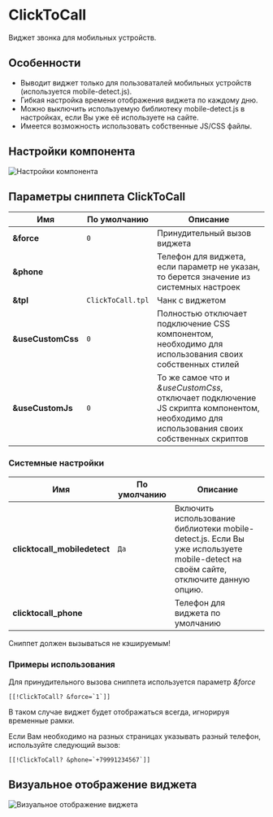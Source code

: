 # ClickToCall

Виджет звонка для мобильных устройств.

## Особенности

- Выводит виджет только для пользоваталей мобильных устройств (используется mobile-detect.js).
- Гибкая настройка времени отображения виджета по каждому дню.
- Можно выключить используемую библиотеку mobile-detect.js в настройках, если Вы уже её используете на сайте.
- Имеется возможность использовать собственные JS/CSS файлы.

## Настройки компонента

![Настройки компонента](https://file.modx.pro/files/e/d/e/ede2cae090be91001e6bd3c28c38ed6b.png)

## Параметры сниппета ClickToCall

| Имя               | По умолчанию      | Описание                                                                                                                                 |
| ----------------- | ----------------- | ---------------------------------------------------------------------------------------------------------------------------------------- |
| **&force**        | `0`               | Принудительный вызов виджета                                                                                                             |
| **&phone**        |                   | Телефон для виджета, если параметр не указан, то берется значение из системных настроек                                                  |
| **&tpl**          | `ClickToCall.tpl` | Чанк с виджетом                                                                                                                          |
| **&useCustomCss** | `0`               | Полностью отключает подключение CSS компонентом, необходимо для использования своих собственных стилей                                   |
| **&useCustomJs**  | `0`               | То же самое что и *&useCustomCss*, отключает подключение JS скрипта компонентом, необходимо для использования своих собственных скриптов |

### Системные настройки

| Имя                          | По умолчанию | Описание                                                                                                                          |
| ---------------------------- | ------------ | --------------------------------------------------------------------------------------------------------------------------------- |
| **clicktocall_mobiledetect** | `Да`         | Включить использование библиотеки mobile-detect.js. Если Вы уже используете mobile-detect на своём сайте, отключите данную опцию. |
| **clicktocall_phone**        |              | Телефон для виджета по умолчанию                                                                                                  |

Сниппет должен вызываться не кэшируемым!

### Примеры использования

Для принудительного вызова сниппета используется параметр *&force*

```modx
[[!ClickToCall? &force=`1`]]
```

В таком случае виджет будет отображаться всегда, игнорируя временные рамки.

Если Вам необходимо на разных страницах указывать разный телефон, используйте следующий вызов:

```modx
[[!ClickToCall? &phone=`+79991234567`]]
```

## Визуальное отображение виджета

![Визуальное отображение виджета](https://file.modx.pro/files/6/c/1/6c145fac108b67a90d7e604fbe076ba8.png)
